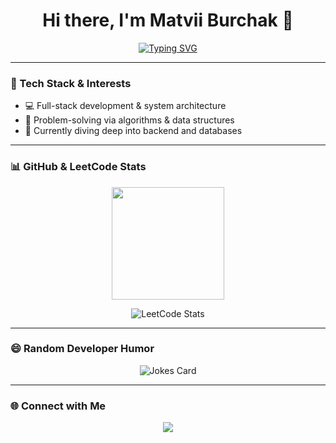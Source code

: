 <h1 align="center">Hi there, I'm Matvii Burchak 👋</h1>

<p align="center">
  <a href="https://git.io/typing-svg">
    <img src="https://readme-typing-svg.herokuapp.com?font=Fira+Code&size=22&pause=1000&color=36BCF7&center=true&vCenter=true&width=600&lines=Information+System+Development+Student;Big+Coding+Fan+%F0%9F%9A%80;Always+Learning+New+Tech+Stuff+%F0%9F%92%BB" alt="Typing SVG" />
  </a>
</p>

---

### 🧰 Tech Stack & Interests

- 💻 Full-stack development & system architecture
- 🧠 Problem-solving via algorithms & data structures
- 🔧 Currently diving deep into backend and databases
  
---

### 📊 GitHub & LeetCode Stats

<p align="center">
  <a href="https://github.com/young-proton/github-readme-stats">
    <img height="180em" src="https://github-readme-stats.vercel.app/api/top-langs/?username=young-proton&layout=compact&theme=tokyonight" />
  </a>
</p>


<p align="center">
  <img src="https://leetcode-badge-sage.vercel.app/badge/young_proton?theme=dark" alt="LeetCode Stats" />
</p>


---

### 😄 Random Developer Humor

<p align="center">
  <img src="https://readme-jokes.vercel.app/api" alt="Jokes Card" />
</p>

---

### 🌐 Connect with Me

<p align="center">
  <a href="https://github.com/young-proton">
    <img src="https://img.shields.io/badge/GitHub-young--proton-181717?style=for-the-badge&logo=github" />
  </a>
  <!-- Add LinkedIn, LeetCode, Email, etc. here if you like -->
</p>
